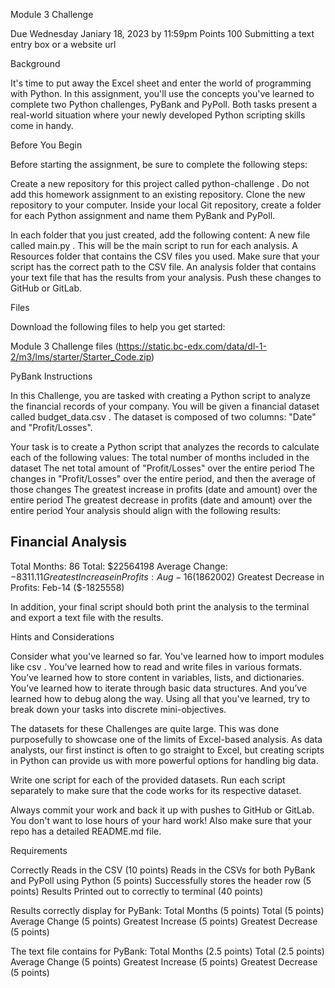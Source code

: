 Module 3 Challenge

Due Wednesday Janiary 18, 2023 by 11:59pm 
Points 100 Submitting a text entry box or a website url

Background

It's time to put away the Excel sheet and enter the world of programming with Python. In this assignment, you'll use the concepts you've learned to complete two Python challenges, PyBank and PyPoll. Both tasks present a real-world situation where your newly developed Python scripting skills come in handy.

Before You Begin

Before starting the assignment, be sure to complete the following steps:

Create a new repository for this project called python-challenge . Do not add this homework assignment to an existing repository.
Clone the new repository to your computer.
Inside your local Git repository, create a folder for each Python assignment and name them PyBank and PyPoll.

In each folder that you just created, add the following content:
A new file called main.py . This will be the main script to run for each analysis.
A Resources folder that contains the CSV files you used. Make sure that your script has the correct path to the
CSV file.
An analysis folder that contains your text file that has the results from your analysis.
Push these changes to GitHub or GitLab.

Files

Download the following files to help you get started:

Module 3 Challenge files (https://static.bc-edx.com/data/dl-1-2/m3/lms/starter/Starter_Code.zip)

PyBank Instructions

In this Challenge, you are tasked with creating a Python script to analyze the financial records of your company. You will be given a financial dataset called budget_data.csv . The dataset is composed of two columns: "Date" and "Profit/Losses".

Your task is to create a Python script that analyzes the records to calculate each of the following values:
The total number of months included in the dataset
The net total amount of "Profit/Losses" over the entire period
The changes in "Profit/Losses" over the entire period, and then the average of those changes
The greatest increase in profits (date and amount) over the entire period
The greatest decrease in profits (date and amount) over the entire period
Your analysis should align with the following results:

Financial Analysis
----------------------------
Total Months: 86
Total: $22564198
Average Change: $-8311.11
Greatest Increase in Profits: Aug-16 ($1862002)
Greatest Decrease in Profits: Feb-14 ($-1825558)

In addition, your final script should both print the analysis to the terminal and export a text file with the results.

Hints and Considerations

Consider what you've learned so far. You've learned how to import modules like csv . You’ve learned how to read
and write files in various formats. You’ve learned how to store content in variables, lists, and dictionaries. You’ve
learned how to iterate through basic data structures. And you’ve learned how to debug along the way. Using all that
you've learned, try to break down your tasks into discrete mini-objectives.

The datasets for these Challenges are quite large. This was done purposefully to showcase one of the limits of
Excel-based analysis. As data analysts, our first instinct is often to go straight to Excel, but creating scripts in
Python can provide us with more powerful options for handling big data.

Write one script for each of the provided datasets. Run each script separately to make sure that the code works for
its respective dataset.

Always commit your work and back it up with pushes to GitHub or GitLab. You don't want to lose hours of your hard
work! Also make sure that your repo has a detailed README.md file.

Requirements

Correctly Reads in the CSV (10 points)
Reads in the CSVs for both PyBank and PyPoll using Python (5 points)
Successfully stores the header row (5 points)
Results Printed out to correctly to terminal (40 points)

Results correctly display for PyBank:
Total Months (5 points)
Total (5 points)
Average Change (5 points)
Greatest Increase (5 points)
Greatest Decrease (5 points)

The text file contains for PyBank:
Total Months (2.5 points)
Total (2.5 points)
Average Change (5 points)
Greatest Increase (5 points)
Greatest Decrease (5 points)